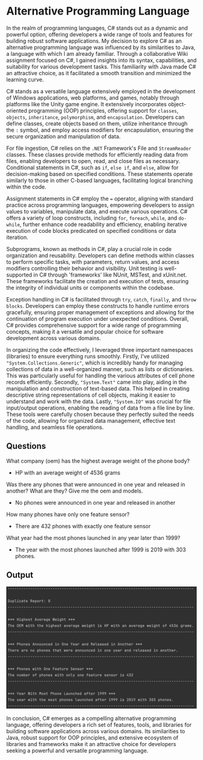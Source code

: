
# Alternative Programming Language

In the realm of programming languages, C# stands out as a dynamic and powerful option, offering developers a wide range of tools and features for building robust software applications. My decision to explore C# as an alternative programming language was influenced by its similarities to Java, a language with which I am already familiar. Through a collaborative Wiki assignment focused on C#, I gained insights into its syntax, capabilities, and suitability for various development tasks. This familiarity with Java made C# an attractive choice, as it facilitated a smooth transition and minimized the learning curve.  

C# stands as a versatile language extensively employed in the development of Windows applications, web platforms, and games, notably through platforms like the Unity game engine. It extensively incorporates object-oriented programming (OOP) principles, offering support for `classes`, `objects`, `inheritance`, `polymorphism`, and `encapsulation`. Developers can define classes, create objects based on them, utilize inheritance through the `:` symbol, and employ access modifiers for encapsulation, ensuring the secure organization and manipulation of data. 

For file ingestion, C# relies on the `.NET` Framework's File and `StreamReader` classes. These classes provide methods for efficiently reading data from files, enabling developers to open, read, and close files as necessary. Conditional statements in C#, such as `if`, `else if`, and `else`, allow for decision-making based on specified conditions. These statements operate similarly to those in other C-based languages, facilitating logical branching within the code. 

Assignment statements in C# employ the `=` operator, aligning with standard practice across programming languages, empowering developers to assign values to variables, manipulate data, and execute various operations. C# offers a variety of loop constructs, including `for`, `foreach`, `while`, and `do-while`, further enhance code readability and efficiency, enabling iterative execution of code blocks predicated on specified conditions or data iteration. 

Subprograms, known as methods in C#, play a crucial role in code organization and reusability. Developers can define methods within classes to perform specific tasks, with parameters, return values, and access modifiers controlling their behavior and visibility. Unit testing is well-supported in C# through 'frameworks' like NUnit, MSTest, and xUnit.net. These frameworks facilitate the creation and execution of tests, ensuring the integrity of individual units or components within the codebase. 

Exception handling in C# is facilitated through `try`, `catch`, `finally`, and `throw blocks`. Developers can employ these constructs to handle runtime errors gracefully, ensuring proper management of exceptions and allowing for the continuation of program execution under unexpected conditions. Overall, C# provides comprehensive support for a wide range of programming concepts, making it a versatile and popular choice for software development across various domains. 

In organizing the code effectively, I leveraged three important namespaces (libraries) to ensure everything runs smoothly. Firstly, I've utilized `"System.Collections.Generic"`, which is incredibly handy for managing collections of data in a well-organized manner, such as lists or dictionaries. This was particularly useful for handling the various attributes of cell phone records efficiently. Secondly, `"System.Text"` came into play, aiding in the manipulation and construction of text-based data. This helped in creating descriptive string representations of cell objects, making it easier to understand and work with the data. Lastly, `"System.IO"` was crucial for file input/output operations, enabling the reading of data from a file line by line. These tools were carefully chosen because they perfectly suited the needs of the code, allowing for organized data management, effective text handling, and seamless file operations. 

## Questions

What company (oem) has the highest average weight of the phone body?

  * HP with an average weight of 4536 grams
  
Was there any phones that were announced in one year and released in another? What are they? Give me the oem and models.

 * No phones were announced in one year and released in another
   
How many phones have only one feature sensor?

 * There are 432 phones with exactly one feature sensor
   
What year had the most phones launched in any year later than 1999?
 * The year with the most phones launched after 1999 is 2019 with 303 phones.

## Output

![AnswersImage](AnswersScreenshot.png)

In conclusion, C# emerges as a compelling alternative programming language, offering developers a rich set of features, tools, and libraries for building software applications across various domains. Its similarities to Java, robust support for OOP principles, and extensive ecosystem of libraries and frameworks make it an attractive choice for developers seeking a powerful and versatile programming language. 


